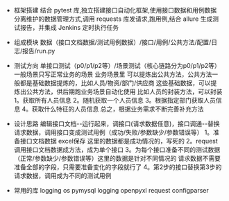 - 框架搭建
结合 pytest 库,独立搭建接口自动化框架,使用接口数据和用例数据分离维护的数据管理方式,调用
requests 库发请求,跑用例,结合 allure 生成测试报告，并集成 Jenkins 定时执行任务

- 组成模块
数据（接口文档数据/测试用例数据）/接口/用例/公共方法/配置/日志/报告/run.py

- 测试方向
单接口测试（p0/p1/p2等）/场景测试（核心链路分为p0/p1/p2等）一般场景只写正常业务的场景
业务场景里 可以提炼出公共方法，公共方法一般都是基础数据提炼的，比如人员/物资/部门/供应商 这些基础数据，可以提炼出公共方法，供后期跑业务场景自动化使用
比如人员的封装方法，可以封装1。获取所有人员信息 2。随机获取一个人员信息 3。根据指定部门获取人员信息 4。获取什么特征的人员信息 总之，根据业务需求不断完善补充方法


- 设计思路
编辑接口文档--运行起来，调接口(请求数据任意)，接口调通--替换请求数据，调用接口变成测试用例（成功/失败/参数缺少/参数错误等）
1。准备接口文档数据 excel保存 这里的数据都是成功情况的，写死的
2。request调用接口文档数据成方法，成为单个接口
3。为每个接口准备不同的测试数据（正常/参数缺少/参数错误等）这里的数据是针对不同情况的 请求数据不需要准备全部的字段，只需要准备变化的字段就行了
4。第2步的接口替换第3步的请求数据，调用成为不同的测试用例


- 常用的库
logging os  pymysql  logging  openpyxl  request  configparser

